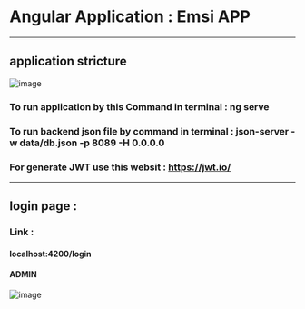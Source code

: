 # Angular Application : Emsi APP 
-----------------------------------
## application stricture 

![image](https://github.com/hayatelallaouy01/Angular-application/assets/123452386/6c704480-2767-478a-97ae-b0111ef98087)

 ### To run application by this Command in terminal : ng serve
  ### To run backend json file by command in terminal : json-server -w data/db.json -p 8089 -H 0.0.0.0
  ### For generate JWT use this websit : https://jwt.io/
  
------------
## login page : 
### Link : 
#### localhost:4200/login
#### ADMIN 
![image](https://github.com/hayatelallaouy01/Angular-application/assets/123452386/59350e70-d01e-40f2-95b6-849c20a03d58)


